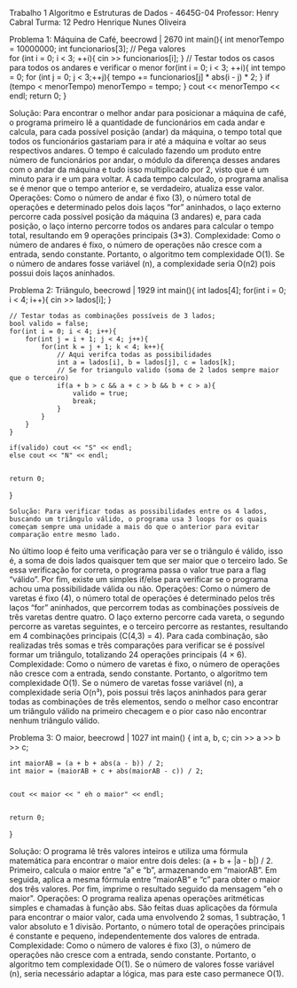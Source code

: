 Trabalho 1
 Algoritmo e Estruturas de Dados - 4645G-04 
Professor: Henry Cabral
Turma: 12
Pedro Henrique Nunes Oliveira

Problema 1:
Máquina de Café, beecrowd | 2670
int main(){
    int menorTempo = 10000000;
    int funcionarios[3];
    // Pega valores    
    for (int i = 0; i < 3; ++i){
        cin >> funcionarios[i];
    }
    // Testar todos os casos para todos os andares e verificar o menor
    for(int i = 0; i < 3; ++i){
        int tempo = 0;
        for (int j = 0; j < 3;++j){
            tempo += funcionarios[j] * abs(i - j) * 2;
        }
        if (tempo < menorTempo) menorTempo = tempo;
    }
    cout << menorTempo << endl;
    return 0;
}

Solução: Para encontrar o melhor andar para posicionar a máquina de café, o programa primeiro lê a quantidade de funcionários em cada andar e calcula, para cada possível posição (andar) da máquina, o tempo total que todos os funcionários gastariam para ir até a máquina e voltar ao seus respectivos andares.
O tempo é calculado fazendo um produto entre número de funcionários por andar,  o módulo da diferença desses andares com o andar da máquina e tudo isso multiplicado por 2, visto que é um minuto para ir e um para voltar. A cada tempo calculado, o programa analisa se é menor que o tempo anterior e, se verdadeiro, atualiza esse valor.
Operações: Como o número de andar é fixo (3), o número total de operações e determinado pelos dois laços “for” aninhados, o laço externo percorre cada possível posição da máquina (3 andares) e, para cada posição, o laço interno percorre todos os andares para calcular o tempo total, resultando em 9 operações principais (3*3).
Complexidade: Como o número de andares é fixo, o número de operações não cresce com a entrada, sendo constante. Portanto, o algoritmo tem complexidade O(1). Se o número de andares fosse variável (n), a complexidade seria O(n2) pois possui dois laços aninhados.


Problema 2:
Triângulo, beecrowd | 1929
int main(){
    int lados[4];
    for(int i = 0; i < 4; i++){
        cin >> lados[i];
    }


    // Testar todas as combinações possíveis de 3 lados;
    bool valido = false;
    for(int i = 0; i < 4; i++){
        for(int j = i + 1; j < 4; j++){
            for(int k = j + 1; k < 4; k++){
                // Aqui verifca todas as possibilidades
                int a = lados[i], b = lados[j], c = lados[k];
                // Se for triangulo valido (soma de 2 lados sempre maior que o terceiro)
                if(a + b > c && a + c > b && b + c > a){
                    valido = true;
                    break;
                }
            }
        }
    }
   
    if(valido) cout << "S" << endl;
    else cout << "N" << endl;


    return 0;
}

	Solução: Para verificar todas as possibilidades entre os 4 lados, buscando um triângulo válido, o programa usa 3 loops for os quais começam sempre uma unidade a mais do que o anterior para evitar comparação entre mesmo lado. 
No último loop é feito uma verificação para ver se o triângulo é válido, isso é, a soma de dois lados quaisquer tem que ser maior que o terceiro lado. Se essa verificação for correta, o programa passa o valor true para a flag “válido”. Por fim, existe um simples if/else para verificar se o programa achou uma possibilidade válida ou não.
Operações: Como o número de varetas é fixo (4), o número total de operações é determinado pelos três laços “for” aninhados, que percorrem todas as combinações possíveis de três varetas dentre quatro. O laço externo percorre cada vareta, o segundo percorre as varetas seguintes, e o terceiro percorre as restantes, resultando em 4 combinações principais (C(4,3) = 4). Para cada combinação, são realizadas três somas e três comparações para verificar se é possível formar um triângulo, totalizando 24 operações principais (4 × 6).
Complexidade: Como o número de varetas é fixo, o número de operações não cresce com a entrada, sendo constante. Portanto, o algoritmo tem complexidade O(1). Se o número de varetas fosse variável (n), a complexidade seria O(n³), pois possui três laços aninhados para gerar todas as combinações de três elementos, sendo o melhor caso encontrar um triângulo válido na primeiro checagem e o pior caso não encontrar nenhum triângulo válido.


Problema 3:
O maior, beecrowd | 1027
int main() {
    int a, b, c;
    cin >> a >> b >> c;


    int maiorAB = (a + b + abs(a - b)) / 2;
    int maior = (maiorAB + c + abs(maiorAB - c)) / 2;


    cout << maior << " eh o maior" << endl;


    return 0;
}

Solução: O programa lê três valores inteiros e utiliza uma fórmula matemática para encontrar o maior entre dois deles: (a + b + |a - b|) / 2. Primeiro, calcula o maior entre “a”  e “b”, armazenando em “maiorAB”. Em seguida, aplica a mesma fórmula entre “maiorAB” e “c” para obter o maior dos três valores. Por fim, imprime o resultado seguido da mensagem "eh o maior".
Operações: O programa realiza apenas operações aritméticas simples e chamadas à função abs. São feitas duas aplicações da fórmula para encontrar o maior valor, cada uma envolvendo 2 somas, 1 subtração, 1 valor absoluto e 1 divisão. Portanto, o número total de operações principais é constante e pequeno, independentemente dos valores de entrada.
Complexidade: Como o número de valores é fixo (3), o número de operações não cresce com a entrada, sendo constante. Portanto, o algoritmo tem complexidade O(1). Se o número de valores fosse variável (n), seria necessário adaptar a lógica, mas para este caso permanece O(1).


